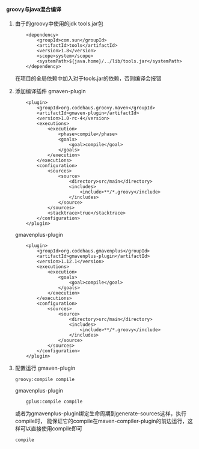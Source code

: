 #### groovy与java混合编译
1. 由于的groovy中使用的jdk tools.jar包
    ```
        <dependency>
            <groupId>com.sun</groupId>
            <artifactId>tools</artifactId>
            <version>1.8</version>
            <scope>system</scope>
            <systemPath>${java.home}/../lib/tools.jar</systemPath>
        </dependency>
    ```
    在项目的全局依赖中加入对于tools.jar的依赖，否则编译会报错

2. 添加编译插件
    gmaven-plugin
    ```
        <plugin>
            <groupId>org.codehaus.groovy.maven</groupId>
            <artifactId>gmaven-plugin</artifactId>
            <version>1.0-rc-4</version>
            <executions>
                <execution>
                    <phase>compile</phase>
                    <goals>
                        <goal>compile</goal>
                    </goals>
                </execution>
            </executions>
            <configuration>
                <sources>
                    <source>
                        <directory>src/main</directory>
                        <includes>
                            <include>**/*.groovy</include>
                        </includes>
                    </source>
                </sources>
                <stacktrace>true</stacktrace>
            </configuration>
        </plugin>
    ```
    gmavenplus-plugin
    ```
        <plugin>
            <groupId>org.codehaus.gmavenplus</groupId>
            <artifactId>gmavenplus-plugin</artifactId>
            <version>1.12.1</version>
            <executions>
                <execution>
                    <goals>
                        <goal>compile</goal>
                    </goals>
                </execution>
            </executions>
            <configuration>
                <sources>
                    <source>
                        <directory>src/main</directory>
                        <includes>
                            <include>**/*.groovy</include>
                        </includes>
                    </source>
                </sources>
            </configuration>
        </plugin>
    ```

3. 配置运行
    gmaven-plugin
    ```
    groovy:compile compile
    ```
    gmavenplus-plugin
    ```
        gplus:compile compile
    ```
    或者为gmavenplus-plugin绑定生命周期到generate-sources这样，执行compile时，
    能保证它的compile在maven-compiler-plugin的前边运行，这样可以直接使用compile即可
    ```
    compile
    ```